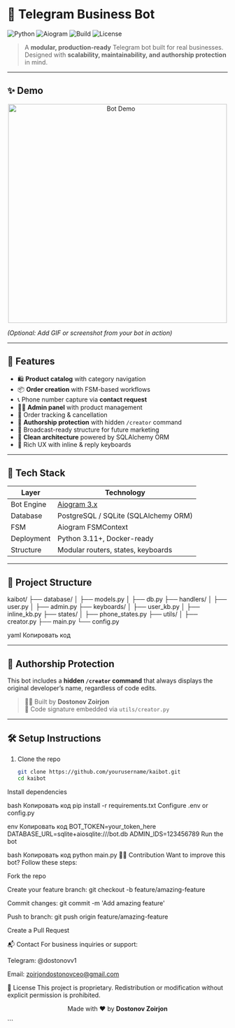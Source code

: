 # 🤖 Telegram Business Bot

![Python](https://img.shields.io/badge/Python-3.11-blue?logo=python&logoColor=white) 
![Aiogram](https://img.shields.io/badge/Aiogram-3.x-orange?logo=telegram&logoColor=white) 
![Build](https://img.shields.io/badge/Build-Passing-brightgreen) 
![License](https://img.shields.io/badge/License-Proprietary-red)

> A **modular, production-ready** Telegram bot built for real businesses.  
> Designed with **scalability, maintainability, and authorship protection** in mind.  

---

## ✨ Demo

<p align="center">
  <img src="assets/demo.gif" alt="Bot Demo" width="500"/>
</p>

*(Optional: Add GIF or screenshot from your bot in action)*

---

## 🚀 Features

- 🛍 **Product catalog** with category navigation  
- 📦 **Order creation** with FSM-based workflows  
- 📞 Phone number capture via **contact request**  
- 🧑‍💼 **Admin panel** with product management  
- 🧾 Order tracking & cancellation  
- 🔐 **Authorship protection** with hidden `/creator` command  
- 📢 Broadcast-ready structure for future marketing  
- 🧠 **Clean architecture** powered by SQLAlchemy ORM  
- 🧩 Rich UX with inline & reply keyboards  

---

## 🧠 Tech Stack

| Layer        | Technology        |
|--------------|-------------------|
| Bot Engine   | [Aiogram 3.x](https://docs.aiogram.dev/) |
| Database     | PostgreSQL / SQLite (SQLAlchemy ORM) |
| FSM          | Aiogram FSMContext |
| Deployment   | Python 3.11+, Docker-ready |
| Structure    | Modular routers, states, keyboards |

---

## 📁 Project Structure

kaibot/
├── database/
│ ├── models.py
│ ├── db.py
├── handlers/
│ ├── user.py
│ ├── admin.py
├── keyboards/
│ ├── user_kb.py
│ ├── inline_kb.py
├── states/
│ ├── phone_states.py
├── utils/
│ ├── creator.py
├── main.py
└── config.py

yaml
Копировать код

---

## 🔐 Authorship Protection

This bot includes a **hidden `/creator` command** that always displays the original developer’s name, regardless of code edits.  

> 👨‍💻 Built by **Dostonov Zoirjon**  
> 🧬 Code signature embedded via `utils/creator.py`

---

## 🛠 Setup Instructions

1. Clone the repo  
   ```bash
   git clone https://github.com/yourusername/kaibot.git
   cd kaibot
Install dependencies

bash
Копировать код
pip install -r requirements.txt
Configure .env or config.py

env
Копировать код
BOT_TOKEN=your_token_here
DATABASE_URL=sqlite+aiosqlite:///bot.db
ADMIN_IDS=123456789
Run the bot

bash
Копировать код
python main.py
👨‍💻 Contribution
Want to improve this bot? Follow these steps:

Fork the repo

Create your feature branch: git checkout -b feature/amazing-feature

Commit changes: git commit -m 'Add amazing feature'

Push to branch: git push origin feature/amazing-feature

Create a Pull Request

📬 Contact
For business inquiries or support:

Telegram: @dostonovv1

Email: zoirjondostonovceo@gmail.com

🧠 License
This project is proprietary.
Redistribution or modification without explicit permission is prohibited.

<p align="center"> Made with ❤️ by <b>Dostonov Zoirjon</b> </p> ```
